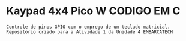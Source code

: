 # Kaypad 4x4 Pico W CODIGO EM C
    Controle de pinos GPIO com o emprego de um teclado matricial.
    Repositório criado para a Atividade 1 da Unidade 4 EMBARCATECH